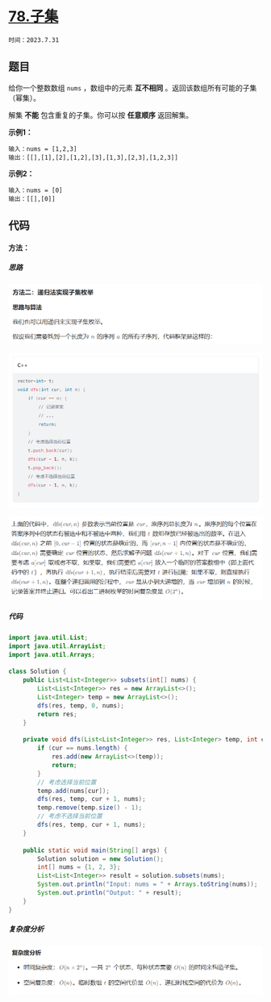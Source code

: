 # [78.子集](https://leetcode.cn/problems/subsets/)

`时间：2023.7.31`

## 题目

给你一个整数数组 `nums` ，数组中的元素 **互不相同** 。返回该数组所有可能的子集（幂集）。

解集 **不能** 包含重复的子集。你可以按 **任意顺序** 返回解集。

**示例1：**

```
输入：nums = [1,2,3]
输出：[[],[1],[2],[1,2],[3],[1,3],[2,3],[1,2,3]]
```

**示例2：**

```
输入：nums = [0]
输出：[[],[0]]
```

## 代码

#### 方法：

##### 思路

![1](pictures/1.png)

![2](pictures/2.png)

![3](pictures/3.png)

##### 代码

```java
import java.util.List;
import java.util.ArrayList;
import java.util.Arrays;

class Solution {
    public List<List<Integer>> subsets(int[] nums) {
        List<List<Integer>> res = new ArrayList<>();
        List<Integer> temp = new ArrayList<>();
        dfs(res, temp, 0, nums);
        return res;
    }

    private void dfs(List<List<Integer>> res, List<Integer> temp, int cur, int[] nums) {
        if (cur == nums.length) {
            res.add(new ArrayList<>(temp));
            return;
        }
        // 考虑选择当前位置
        temp.add(nums[cur]);
        dfs(res, temp, cur + 1, nums);
        temp.remove(temp.size() - 1);
        // 考虑不选择当前位置
        dfs(res, temp, cur + 1, nums);
    }
    
    public static void main(String[] args) {
        Solution solution = new Solution();
        int[] nums = {1, 2, 3};
        List<List<Integer>> result = solution.subsets(nums);
        System.out.println("Input: nums = " + Arrays.toString(nums));
        System.out.println("Output: " + result);
    }
}
```

##### 复杂度分析

![4](pictures/4.png)